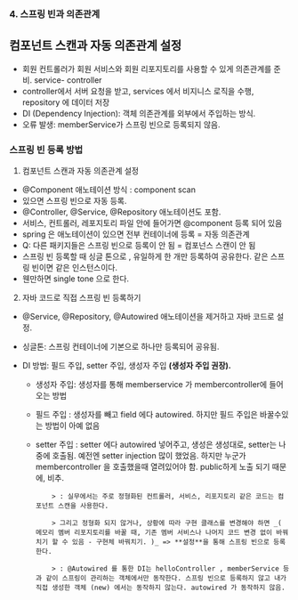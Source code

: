 ### 4. 스프링 빈과 의존관계

## 컴포넌트 스캔과 자동 의존관계 설정

- 회원 컨트롤러가 회원 서비스와 회원 리포지토리를 사용할 수 있게 의존관계를 준비. service- controller
- controller에서 서버 요청을 받고, services 에서 비지니스 로직을 수행, repository 에 데이터 저장
- DI (Dependency Injection): 객체 의존관계를 외부에서 주입하는 방식.
- 오류 발생: memberService가 스프링 빈으로 등록되지 않음.

### 스프링 빈 등록 방법

1. 컴포넌트 스캔과 자동 의존관계 설정

- @Component 애노테이션 방식 : component scan
- 있으면 스프링 빈으로 자동 등록.
- @Controller, @Service, @Repository 애노테이션도 포함.
- 서비스, 컨트롤러, 레포지토리 파일 안에 들어가면 @component 등록 되어 있음
- spring 은 애노테이션이 있으면 전부 컨테이너에 등록 = 자동 의존관계
- Q: 다른 패키지들은 스프링 빈으로 등록이 안 됨 = 컴포넌스 스캔이 안 됨
- 스프링 빈 등록할 때 싱글 톤으로 , 유일하게 한 개만 등록하여 공유한다. 같은 스프링 빈이면 같은 인스턴스이다.
- 웬만하면 single tone 으로 한다.

2. 자바 코드로 직접 스프링 빈 등록하기

- @Service, @Repository, @Autowired 애노테이션을 제거하고 자바 코드로 설정.

- 싱글톤: 스프링 컨테이너에 기본으로 하나만 등록되어 공유됨.
- DI 방법: 필드 주입, setter 주입, 생성자 주입 **(생성자 주입 권장).**

  - 생성자 주입: 생성자를 통해 memberservice 가 membercontroller에 들어오는 방법
  - 필드 주입 : 생성자를 빼고 field 에다 autowired. 하지만 필드 주입은 바꿀수있는 방법이 아예 없음
  - setter 주입 : setter 에다 autowired 넣어주고, 생성은 생성대로, setter는 나중에 호출됨. 예전엔 setter injection 많이 했었음. 하지만 누군가 membercontroller 을 호출했을때 열려있어야 함. public하게 노출 되기 때문에, 비추.

            > : 실무에서는 주로 정형화된 컨트롤러, 서비스, 리포지토리 같은 코드는 컴포넌트 스캔을 사용한다.

            > 그리고 정형화 되지 않거나, 상황에 따라 구현 클래스를 변경해야 하면 _( 메모리 멤버 리포지토리를 바꿀 때, 기존 멤버 서비스나 나머지 코드 변경 없이 바꿔치기 할 수 있음 - 구현체 바꿔치기. )_ => **설정**을 통해 스프링 빈으로 등록한다.

            > : @Autowired 를 통한 DI는 helloController , memberService 등과 같이 스프링이 관리하는 객체에서만 동작한다. 스프링 빈으로 등록하지 않고 내가 직접 생성한 객체 (new) 에서는 동작하지 않는다. autowired 가 동작하지 않음.
